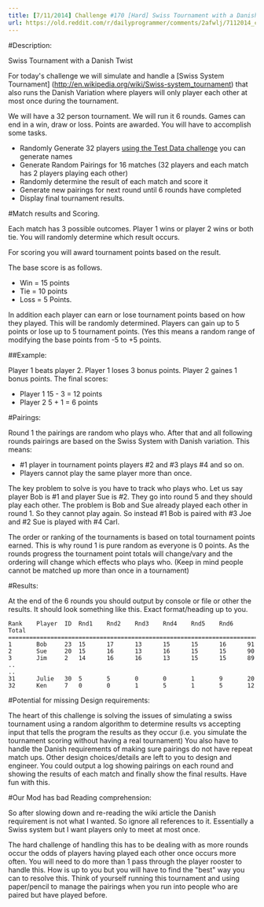 ```yaml
---
title: [7/11/2014] Challenge #170 [Hard] Swiss Tournament with a Danish Twist
url: https://old.reddit.com/r/dailyprogrammer/comments/2afwlj/7112014_challenge_170_hard_swiss_tournament_with/
---
```


#Description:

Swiss Tournament with a Danish Twist

For today's challenge we will simulate and handle a [Swiss System Tournament] (http://en.wikipedia.org/wiki/Swiss-system_tournament)
that also runs the Danish Variation where players will only player each other at most once during the tournament.

We will have a 32 person tournament. We will run it 6 rounds. Games can end in a win, draw or loss. Points are awarded. You will have to accomplish some tasks.

* Randomly Generate 32 players [using the Test Data challenge](http://www.reddit.com/r/dailyprogrammer/comments/28vgej/6232014_challenge_168_easy_final_grades_test_data/) you can generate names
* Generate Random Pairings for 16 matches (32 players and each match has 2 players playing each other)
* Randomly determine the result of each match and score it
* Generate new pairings for next round until 6 rounds have completed
* Display final tournament results.


#Match results and Scoring.

Each match has 3 possible outcomes. Player 1 wins or player 2 wins or both tie. You will randomly determine which result occurs.

For scoring you will award tournament points based on the result. 

The base score is as follows.

* Win = 15 points
* Tie = 10 points
* Loss = 5 Points.

In addition each player can earn or lose tournament points based on how they played. This will be randomly determined. Players can gain up to 5 points or lose up to 5
tournament points. (Yes this means a random range of modifying the base points from -5 to +5 points.

##Example:

Player 1 beats player 2. Player 1 loses 3 bonus points. Player 2 gaines 1 bonus points. The final scores:

* Player 1 15 - 3 = 12 points
* Player 2 5 + 1 = 6 points

#Pairings:

Round 1 the pairings are random who plays who. After that and all following rounds pairings are based on the Swiss System with Danish variation. This means:

* #1 player in tournament points players #2 and #3 plays #4 and so on.
* Players cannot play the same player more than once.

The key problem to solve is you have to track who plays who. Let us say player Bob is #1 and player Sue is #2. They go into round 5 and they should play each other.
The problem is Bob and Sue already played each other in round 1. So they cannot play again. So instead #1 Bob is paired with #3 Joe and #2 Sue is played with #4 Carl.

The order or ranking of the tournaments is based on total tournament points earned. This is why round 1 is pure random as everyone is 0 points. As the rounds progress the tournament point totals will change/vary and the ordering will change which effects who plays who. (Keep in mind people cannot be matched up more than once in a tournament)

#Results:

At the end of the 6 rounds you should output by console or file or other the results.
It should look something like this. Exact format/heading up to you.

    Rank 	Player 	ID  Rnd1 	Rnd2 	Rnd3 	Rnd4 	Rnd5 	Rnd6 	Total
    =========================================================================
    1		Bob		23	15		17		13		15		15		16		91
    2		Sue		20	15		16		13		16		15		15		90
    3		Jim		2 	14		16		16		13		15		15		89
    ..
    ..
    31		Julie 	30	5		5		0		0		1		9		20
    32		Ken		7	0		0		1		5		1		5		12
	

#Potential for missing Design requirements:

The heart of this challenge is solving the issues of simulating a swiss tournament using a random algorithm to determine results vs accepting input that
tells the program the results as they occur (i.e. you simulate the tournament scoring without having a real tournament) You also have to handle the Danish requirements
of making sure pairings do not have repeat match ups. Other design choices/details are left to you to design and engineer. You could output a log showing pairings on each
round and showing the results of each match and finally show the final results. Have fun with this. 


#Our Mod has bad Reading comprehension:

So after slowing down and re-reading the wiki article the Danish requirement is not what I wanted. So ignore all references to it. Essentially a Swiss system but I want players only to meet at most once.


The hard challenge of handling this has to be dealing with as more rounds occur the odds of players having played each other once occurs more often. You will need to do more than 1 pass through the player rooster to handle this. How is up to you but you will have to find the "best" way you can to resolve this. Think of yourself running this tournament and using paper/pencil to manage the pairings when you run into people who are paired but have played before.

